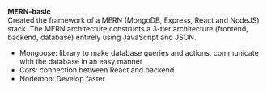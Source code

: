 **MERN-basic** <br />
Created the framework of a MERN (MongoDB, Express, React and NodeJS) stack. The MERN architecture constructs a 3-tier architecture (frontend, backend, database) entirely using JavaScript and JSON.

* Mongoose: library to make database queries and actions, communicate with the database in an easy manner
* Cors: connection between React and backend
* Nodemon: Develop faster
